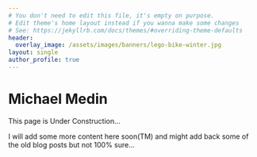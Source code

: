 ```yaml
---
# You don't need to edit this file, it's empty on purpose.
# Edit theme's home layout instead if you wanna make some changes
# See: https://jekyllrb.com/docs/themes/#overriding-theme-defaults
header:
  overlay_image: /assets/images/banners/lego-bike-winter.jpg
layout: single
author_profile: true
---
```



# Michael Medin

This page is Under Construction...

I will add some more content here soon(TM) and might add back some of the old blog posts but not 100% sure...
